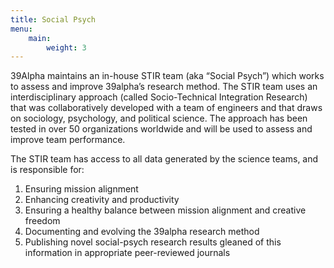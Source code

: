 ```yaml
---
title: Social Psych
menu:
    main:
        weight: 3
---
```


39Alpha maintains an in-house STIR team (aka “Social Psych”) which works to assess and improve
39alpha’s research method. The STIR team uses an interdisciplinary approach (called Socio-Technical
Integration Research) that was collaboratively developed with a team of engineers and that draws on
sociology, psychology, and political science. The approach has been tested in over 50 organizations
worldwide and will be used to assess and improve team performance.

The STIR team has access to all data generated by the science teams, and is responsible for:

1. Ensuring mission alignment
2. Enhancing creativity and productivity
3. Ensuring a healthy balance between mission alignment and creative freedom
4. Documenting and evolving the 39alpha research method
5. Publishing novel social-psych research results gleaned of this information in appropriate
   peer-reviewed journals
